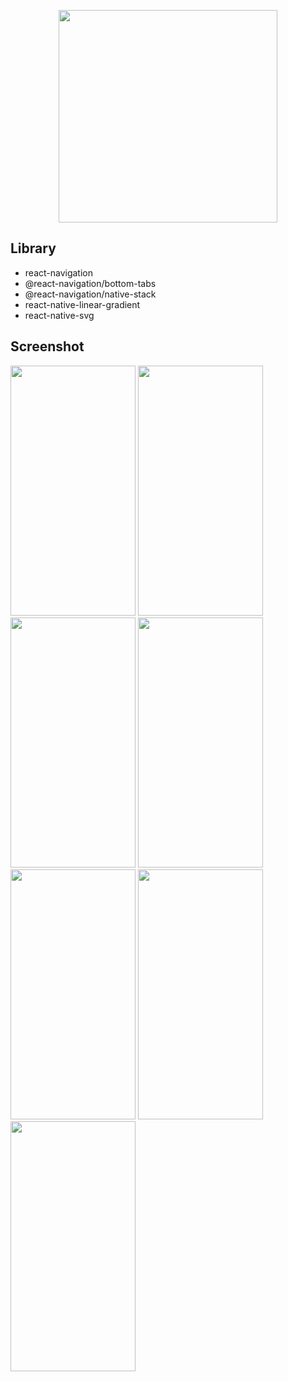 
<p align="center" >
<img width="350" height="340" src="https://upload.wikimedia.org/wikipedia/commons/thumb/0/05/Facebook_Logo_%282019%29.png/768px-Facebook_Logo_%282019%29.png">
</p>

## Library
- react-navigation
- @react-navigation/bottom-tabs
- @react-navigation/native-stack
- react-native-linear-gradient
- react-native-svg

## Screenshot
<p>
  <img width="200" height="400" src="https://user-images.githubusercontent.com/85956297/199235744-132dcf5f-4000-4f42-b21c-debe67d3de6c.png">
  <img width="200" height="400" src="https://user-images.githubusercontent.com/85956297/199235765-73a1895c-46f7-4068-b865-87f3f9d89245.png">
  <img width="200" height="400" src="https://user-images.githubusercontent.com/85956297/199235823-053e7221-4a19-45c6-8eb1-0b9add71b060.png">
  <img width="200" height="400" src="https://user-images.githubusercontent.com/85956297/199235874-b3d2ac08-5bef-4f05-95f8-035b93bf9024.png">
  <img width="200" height="400" src="https://user-images.githubusercontent.com/85956297/199235903-9e2fe797-25f9-46e9-bebb-b536cfe3987a.png">
  <img width="200" height="400" src="https://user-images.githubusercontent.com/85956297/199235930-08649bcf-c5a2-4d34-9226-4a14afa3e596.png">
  <img width="200" height="400" src="https://user-images.githubusercontent.com/85956297/199235957-eca6e68a-8910-430d-ab7d-81642e23b56e.png">
</p>

